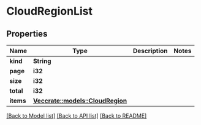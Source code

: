 # CloudRegionList

## Properties

Name | Type | Description | Notes
------------ | ------------- | ------------- | -------------
**kind** | **String** |  | 
**page** | **i32** |  | 
**size** | **i32** |  | 
**total** | **i32** |  | 
**items** | [**Vec<crate::models::CloudRegion>**](CloudRegion.md) |  | 

[[Back to Model list]](../README.md#documentation-for-models) [[Back to API list]](../README.md#documentation-for-api-endpoints) [[Back to README]](../README.md)



